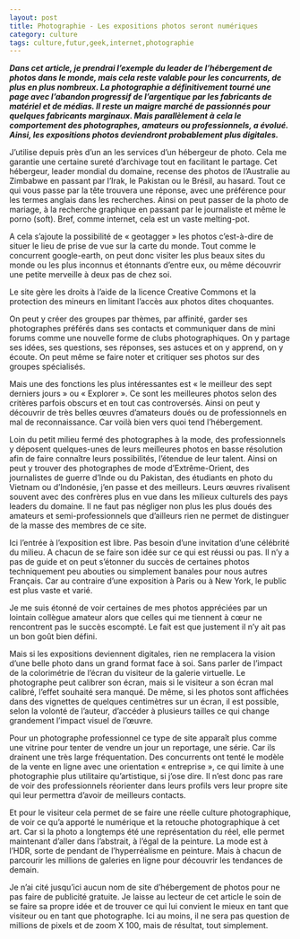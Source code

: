 ```yaml
---
layout: post
title: Photographie - Les expositions photos seront numériques
category: culture
tags: culture,futur,geek,internet,photographie
---
```

***Dans cet article, je prendrai l’exemple du leader de l’hébergement de photos dans le monde, mais cela reste valable pour les concurrents, de plus en plus nombreux. La photographie a définitivement tourné une page avec l’abandon progressif de l’argentique par les fabricants de matériel et de médias. Il reste un maigre marché de passionnés pour quelques fabricants marginaux. Mais parallèlement à cela le comportement des photographes, amateurs ou professionnels, a évolué. Ainsi, les expositions photos deviendront probablement plus digitales.***

J’utilise depuis près d’un an les services d’un hébergeur de photo. Cela me garantie une certaine sureté d’archivage tout en facilitant le partage. Cet hébergeur, leader mondial du domaine, recense des photos de l’Australie au Zimbabwe en passant par l’Irak, le Pakistan ou le Brésil, au hasard. Tout ce qui vous passe par la tête trouvera une réponse, avec une préférence pour les termes anglais dans les recherches. Ainsi on peut passer de la photo de mariage, à la recherche graphique en passant par le journaliste et même le porno (soft). Bref, comme internet, cela est un vaste melting-pot.

A cela s’ajoute la possibilité de « geotagger » les photos c’est-à-dire de situer le lieu de prise de vue sur la carte du monde. Tout comme le concurrent google-earth, on peut donc visiter les plus beaux sites du monde ou les plus inconnus et étonnants d’entre eux, ou même découvrir une petite merveille à deux pas de chez soi.

Le site gère les droits à l’aide de la licence Creative Commons et la protection des mineurs en limitant l’accès aux photos dites choquantes.

On peut y créer des groupes par thèmes, par affinité, garder ses photographes préférés dans ses contacts et communiquer dans de mini forums comme une nouvelle forme de clubs photographiques. On y partage ses idées, ses questions, ses réponses, ses astuces et on y apprend, on y écoute. On peut même se faire noter et critiquer ses photos sur des groupes spécialisés.

Mais une des fonctions les plus intéressantes est « le meilleur des sept derniers jours » ou « Explorer ». Ce sont les meilleures photos selon des critères parfois obscurs et en tout cas controversés. Ainsi on peut y découvrir de très belles œuvres d’amateurs doués ou de professionnels en mal de reconnaissance. Car voilà bien vers quoi tend l’hébergement.

Loin du petit milieu fermé des photographes à la mode, des professionnels y déposent quelques-unes de leurs meilleures photos en basse résolution afin de faire connaître leurs possibilités, l’étendue de leur talent. Ainsi on peut y trouver des photographes de mode d’Extrême-Orient, des journalistes de guerre d’Inde ou du Pakistan, des étudiants en photo du Vietnam ou d’Indonésie, j’en passe et des meilleurs. Leurs œuvres rivalisent souvent avec des confrères plus en vue dans les milieux culturels des pays leaders du domaine. Il ne faut pas négliger non plus les plus doués des amateurs et semi-professionnels que d’ailleurs rien ne permet de distinguer de la masse des membres de ce site.

Ici l’entrée à l’exposition est libre. Pas besoin d’une invitation d’une célébrité du milieu. A chacun de se faire son idée sur ce qui est réussi ou pas. Il n’y a pas de guide et on peut s’étonner du succès de certaines photos techniquement peu abouties ou simplement banales pour nous autres Français. Car au contraire d’une exposition à Paris ou à New York, le public est plus vaste et varié.

Je me suis étonné de voir certaines de mes photos appréciées par un lointain collègue amateur alors que celles qui me tiennent à cœur ne rencontrent pas le succès escompté. Le fait est que justement il n’y ait pas un bon goût bien défini.

Mais si les expositions deviennent digitales, rien ne remplacera la vision d’une belle photo dans un grand format face à soi. Sans parler de l’impact de la colorimétrie de l’écran du visiteur de la galerie virtuelle. Le photographe peut calibrer son écran, mais si le visiteur a son écran mal calibré, l’effet souhaité sera manqué. De même, si les photos sont affichées dans des vignettes de quelques centimètres sur un écran, il est possible, selon la volonté de l’auteur, d’accéder à plusieurs tailles ce qui change grandement l’impact visuel de l’œuvre.

Pour un photographe professionnel ce type de site apparaît plus comme une vitrine pour tenter de vendre un jour un reportage, une série. Car ils drainent une très large fréquentation. Des concurrents ont tenté le modèle de la vente en ligne avec une orientation « entreprise », ce qui limite à une photographie plus utilitaire qu’artistique, si j’ose dire. Il n’est donc pas rare de voir des professionnels réorienter dans leurs profils vers leur propre site qui leur permettra d’avoir de meilleurs contacts.

Et pour le visiteur cela permet de se faire une réelle culture photographique, de voir ce qu’a apporté le numérique et la retouche photographique à cet art. Car si la photo a longtemps été une représentation du réel, elle permet maintenant d’aller dans l’abstrait, à l’égal de la peinture. La mode est à l’HDR, sorte de pendant de l’hyperréalisme en peinture. Mais à chacun de parcourir les millions de galeries en ligne pour découvrir les tendances de demain.

Je n’ai cité jusqu’ici aucun nom de site d’hébergement de photos pour ne pas faire de publicité gratuite. Je laisse au lecteur de cet article le soin de se faire sa propre idée et de trouver ce qui lui convient le mieux en tant que visiteur ou en tant que photographe. Ici au moins, il ne sera pas question de millions de pixels et de zoom X 100, mais de résultat, tout simplement.
